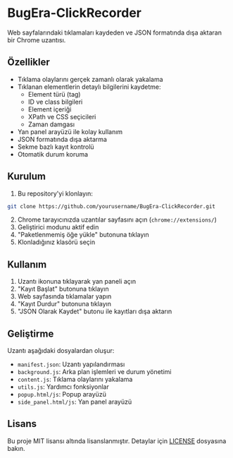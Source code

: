 # BugEra-ClickRecorder

Web sayfalarındaki tıklamaları kaydeden ve JSON formatında dışa aktaran bir Chrome uzantısı.

## Özellikler

- Tıklama olaylarını gerçek zamanlı olarak yakalama
- Tıklanan elementlerin detaylı bilgilerini kaydetme:
  - Element türü (tag)
  - ID ve class bilgileri
  - Element içeriği
  - XPath ve CSS seçicileri
  - Zaman damgası
- Yan panel arayüzü ile kolay kullanım
- JSON formatında dışa aktarma
- Sekme bazlı kayıt kontrolü
- Otomatik durum koruma

## Kurulum

1. Bu repository'yi klonlayın:
```bash
git clone https://github.com/yourusername/BugEra-ClickRecorder.git
```

2. Chrome tarayıcınızda uzantılar sayfasını açın (`chrome://extensions/`)
3. Geliştirici modunu aktif edin
4. "Paketlenmemiş öğe yükle" butonuna tıklayın
5. Klonladığınız klasörü seçin

## Kullanım

1. Uzantı ikonuna tıklayarak yan paneli açın
2. "Kayıt Başlat" butonuna tıklayın
3. Web sayfasında tıklamalar yapın
4. "Kayıt Durdur" butonuna tıklayın
5. "JSON Olarak Kaydet" butonu ile kayıtları dışa aktarın

## Geliştirme

Uzantı aşağıdaki dosyalardan oluşur:

- `manifest.json`: Uzantı yapılandırması
- `background.js`: Arka plan işlemleri ve durum yönetimi
- `content.js`: Tıklama olaylarını yakalama
- `utils.js`: Yardımcı fonksiyonlar
- `popup.html/js`: Popup arayüzü
- `side_panel.html/js`: Yan panel arayüzü

## Lisans

Bu proje MIT lisansı altında lisanslanmıştır. Detaylar için [LICENSE](LICENSE) dosyasına bakın.
